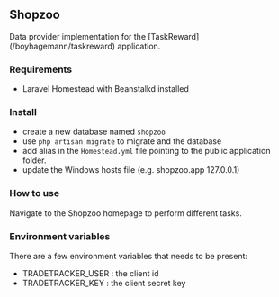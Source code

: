 ## Shopzoo
Data provider implementation for the [TaskReward] (/boyhagemann/taskreward) application.

### Requirements
- Laravel Homestead with Beanstalkd installed

### Install
* create a new database named `shopzoo`
* use `php artisan migrate` to migrate and the database
* add alias in the `Homestead.yml` file pointing to the public application folder.
* update the Windows hosts file (e.g. shopzoo.app 127.0.0.1)

### How to use
Navigate to the Shopzoo homepage to perform different tasks.

### Environment variables
There are a few environment variables that needs to be present:
* TRADETRACKER_USER : the client id
* TRADETRACKER_KEY  : the client secret key


